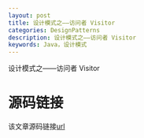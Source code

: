 ```yaml
---
layout: post
title: 设计模式之——访问者 Visitor
categories: DesignPatterns
description: 设计模式之——访问者 Visitor
keywords: Java，设计模式
---
```


设计模式之——访问者 Visitor

# 源码链接
该文章源码链接[url](url)